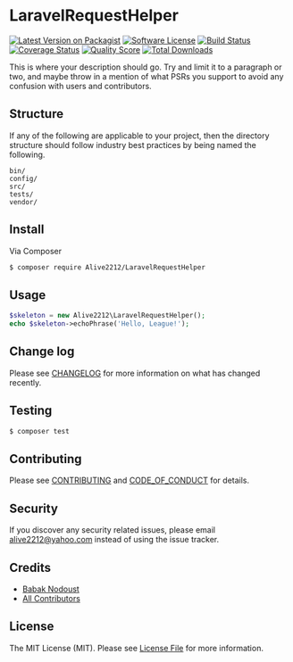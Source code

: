 # LaravelRequestHelper

[![Latest Version on Packagist][ico-version]][link-packagist]
[![Software License][ico-license]](LICENSE.md)
[![Build Status][ico-travis]][link-travis]
[![Coverage Status][ico-scrutinizer]][link-scrutinizer]
[![Quality Score][ico-code-quality]][link-code-quality]
[![Total Downloads][ico-downloads]][link-downloads]

This is where your description should go. Try and limit it to a paragraph or two, and maybe throw in a mention of what
PSRs you support to avoid any confusion with users and contributors.

## Structure

If any of the following are applicable to your project, then the directory structure should follow industry best practices by being named the following.

```
bin/        
config/
src/
tests/
vendor/
```


## Install

Via Composer

``` bash
$ composer require Alive2212/LaravelRequestHelper
```

## Usage

``` php
$skeleton = new Alive2212\LaravelRequestHelper();
echo $skeleton->echoPhrase('Hello, League!');
```

## Change log

Please see [CHANGELOG](CHANGELOG.md) for more information on what has changed recently.

## Testing

``` bash
$ composer test
```

## Contributing

Please see [CONTRIBUTING](CONTRIBUTING.md) and [CODE_OF_CONDUCT](CODE_OF_CONDUCT.md) for details.

## Security

If you discover any security related issues, please email alive2212@yahoo.com instead of using the issue tracker.

## Credits

- [Babak Nodoust][link-author]
- [All Contributors][link-contributors]

## License

The MIT License (MIT). Please see [License File](LICENSE.md) for more information.

[ico-version]: https://img.shields.io/packagist/v/Alive2212/larave-request-helper.svg?style=flat-square
[ico-license]: https://img.shields.io/badge/license-MIT-brightgreen.svg?style=flat-square
[ico-travis]: https://img.shields.io/travis/Alive2212/LaravelRequestHelper/master.svg?style=flat-square
[ico-scrutinizer]: https://img.shields.io/scrutinizer/coverage/g/Alive2212/LaravelRequestHelper.svg?style=flat-square
[ico-code-quality]: https://img.shields.io/scrutinizer/g/Alive2212/LaravelRequestHelper.svg?style=flat-square
[ico-downloads]: https://img.shields.io/packagist/dt/Alive2212/laravel-request-helper.svg?style=flat-square

[link-packagist]: https://packagist.org/packages/Alive2212/laravel-request-helper
[link-travis]: https://travis-ci.org/Alive2212/LaravelRequestHelper
[link-scrutinizer]: https://scrutinizer-ci.com/g/Alive2212/LaravelRequestHelper/code-structure
[link-code-quality]: https://scrutinizer-ci.com/g/Alive2212/LaravelRequestHelper
[link-downloads]: https://packagist.org/packages/Alive2212/laravel-request-helper
[link-author]: https://github.com/Alive2212
[link-contributors]: ../../contributors
